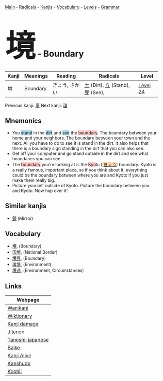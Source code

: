 <style> bigfont {font-size: 100px}</style>
[Main](../index.md) -
[Radicals](../radicals.md) -
[Kanjis](../kanjis.md) -
[Vocabulary](../vocabulary.md) -
[Levels](../levels.md) -
[Grammar](../grammar.md)
# <bigfont> 境</bigfont> - Boundary 

| Kanji | Meanings | Reading | Radicals | Level |
| --- | --- | --- | --- | --- |
| 境 | Boundary | きょう, さかい | [土](../radicals/土.md) (Dirt), [立](../radicals/立.md) (Stand), [見](../radicals/見.md) (See),  | [Level 24](../levels/wk_level24.md) |

Previous kanji: [量](量.md) Next kanji: [環](環.md) 

## Mnemonics
 * You <span style="background-color:#ADD8E6"> stand</span> in the <span style="background-color:#ADD8E6"> dirt</span> and <span style="background-color:#ADD8E6"> see</span> the <span style="background-color:#ffcccb"> boundary</span>. The boundary between your home and your neighbors. The boundary between your town and the next. All you have to do to see it is stand in the dirt. It also helps that there is a boundary sign standing in the dirt that you can also see.
* Get off your computer and go stand outside in the dirt and see what boundaries you can see.
* The <span style="background-color:#ffcccb"> boundary</span> you're looking at is the <span style="background-color:#ffcccb"> Kyo</span>to (<span style="background-color:#fed8b1"> [きょう](https://jisho.org/search/きょう)</span>) boundary. Kyoto is a really famous, important place, so if you think about it, everything could be the boundary between where you are and Kyoto if you just make them really big.
* Picture yourself outside of Kyoto. Picture the boundary between you and Kyoto. Now hop over it!


## Similar kanjis
 * [鏡](鏡.md) (Mirror)


## Vocabulary
 * [境](../vocabulary/境.md), (Boundary)
* [国境](../vocabulary/境.md), (National Border)
* [境界](../vocabulary/境.md), (Boundary)
* [環境](../vocabulary/境.md), (Environment)
* [境遇](../vocabulary/境.md), (Environment, Circumstances)



## Links 

| Webpage |
| --- |
| [Wanikani          ](https://www.wanikani.com/kanji/境) |
| [Wiktionary        ](https://en.wiktionary.org/wiki/境) |
| [Kanji damage      ](http://www.kanjidamage.com/kanji/search?utf8=✓&q=境) |
| [Jitenon           ](https://jitenon.com/kanji/境) |
| [Tanoshii japanese ](https://www.tanoshiijapanese.com/dictionary/kanji.cfm?k=境) |
| [Baike             ](https://baike.baidu.com/item/境) |
| [Kanji Alive       ](https://app.kanjialive.com/境) |
| [Kanshudo          ](https://www.kanshudo.com/searchmn?q=境) |
| [Koohii            ](https://kanji.koohii.com/study/kanji/境) |
